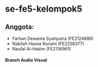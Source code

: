 # se-fe5-kelompok5

## Anggota:

- Farhan Dewanta Syahputra (FE2124886)
- Nabilah Hasna Nuraini (FE2258377)
- Naufal Al-Hakim (FE2136961)

#### Branch Audio Visual
